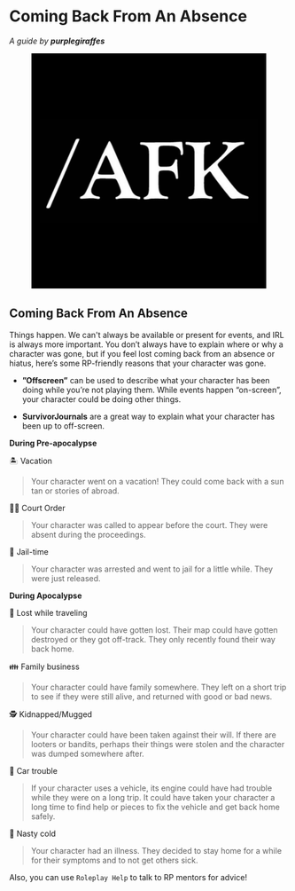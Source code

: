 # Coming Back From An Absence

*A guide by **purplegiraffes***

<figure class="figure" align="center">
    <img src="docs/assets/img/Absence.png" alt="Absence">
</figure>

## Coming Back From An Absence

Things happen. We can't always be available or present for events, and IRL is always more important. You don’t always
have to explain where or why a character was gone, but if you feel lost coming back from an absence or hiatus, here’s
some RP-friendly reasons that your character was gone.

- **”Offscreen”** can be used to describe what your character has been doing while you’re not playing them. While events
  happen “on-screen”, your character could be doing other things.

- **SurvivorJournals** are a great way to explain what your character has been up to off-screen.

**__During Pre-apocalypse__**

🏝️ Vacation
> Your character went on a vacation!  They could come back with a sun tan or stories of abroad.

🧑‍⚖️ Court Order
> Your character was called to appear before the court. They were absent during the proceedings.

🚓 Jail-time
> Your character was arrested and went to jail for a little while. They were just released.

**__During Apocalypse__**

🧭 Lost while traveling
> Your character could have gotten lost. Their map could have gotten destroyed or they got off-track. They only recently
> found their way back home.

👪 Family business
> Your character could have family somewhere. They left on a short trip to see if they were still alive, and returned
> with good or bad news.

🕵️ Kidnapped/Mugged
> Your character could have been taken against their will. If there are looters or bandits, perhaps their things were
> stolen and the character was dumped somewhere after.

🚙 Car trouble
> If your character uses a vehicle, its engine could have had trouble while they were on a long trip. It could have
> taken your character a long time to find help or pieces to fix the vehicle and get back home safely.

🤒 Nasty cold
> Your character had an illness. They decided to stay home for a while for their symptoms and to not get others sick.

Also, you can use `Roleplay Help` to talk to RP mentors for advice!